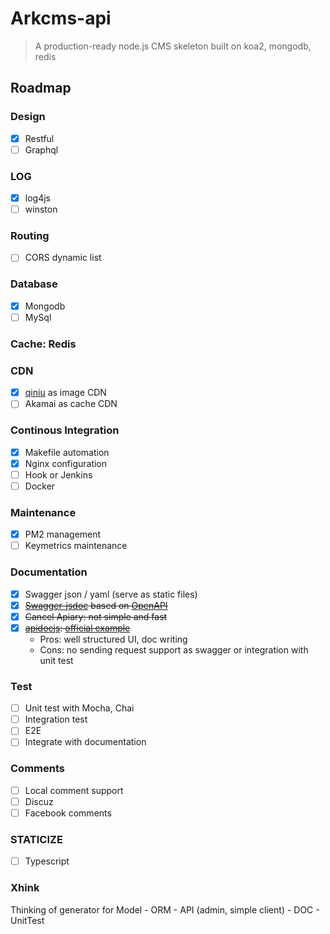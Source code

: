 # Arkcms-api
> A production-ready node.js CMS skeleton built on koa2, mongodb, redis

## Roadmap
### Design
- [x] Restful
- [ ] Graphql

### LOG
- [x] log4js
- [ ] winston

### Routing
- [ ] CORS dynamic list

### Database
- [x] Mongodb
- [ ] MySql

### Cache: Redis

### CDN
- [x] [qiniu](https://www.qiniu.com/) as image CDN
- [ ] Akamai as cache CDN

### Continous Integration
- [x] Makefile automation
- [x] Nginx configuration
- [ ] Hook or Jenkins
- [ ] Docker

### Maintenance
- [x] PM2 management
- [ ] Keymetrics maintenance

### Documentation
- [x] Swagger json / yaml (serve as static files)
- [x] ~~[Swagger-jsdoc](http://mherman.org/blog/2016/05/26/swagger-and-nodejs/#.Wb68GNOg9TY) based on [OpenAPI](https://github.com/OAI/OpenAPI-Specification/blob/master/versions/2.0.md)~~
- [x] ~~Cancel Apiary: not simple and fast~~
- [x] ~~[apidocjs](http://apidocjs.com/): [official example](http://apidocjs.com/example/)~~
  - Pros: well structured UI, doc writing
  - Cons: no sending request support as swagger or integration with unit test

### Test
- [ ] Unit test with Mocha, Chai
- [ ] Integration test
- [ ] E2E
- [ ] Integrate with documentation

### Comments
- [ ] Local comment support
- [ ] Discuz
- [ ] Facebook comments

### STATICIZE
- [ ] Typescript

### Xhink
Thinking of generator for Model - ORM - API (admin, simple client) - DOC - UnitTest